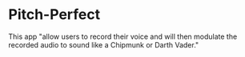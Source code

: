 # Pitch-Perfect
This app "allow users to record their voice and will then modulate the recorded audio to sound like a Chipmunk or Darth Vader."
